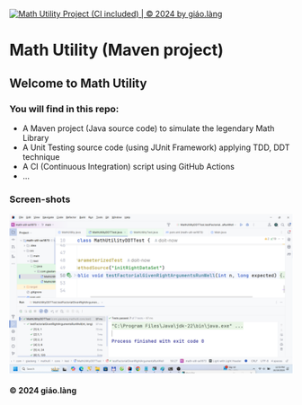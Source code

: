 [![Math Utility Project (CI included) | © 2024 by giáo.làng](https://github.com/doit-now/math-util-se1873/actions/workflows/ci-script-with-junit.yml/badge.svg)](https://github.com/doit-now/math-util-se1873/actions/workflows/ci-script-with-junit.yml)

# Math Utility (Maven project)

## Welcome to Math Utility
### You will find in this repo:
* A Maven project (Java source code) to simulate the legendary Math Library
* A Unit Testing source code (using JUnit Framework) applying TDD, DDT technique
* A CI (Continuous Integration) script using GitHub Actions
* ...

### Screen-shots
![JUnit and Maven](https://github.com/doit-now/math-util-se1873/blob/main/screenshots/JUnit%20and%20Maven.png)

#### &#169; 2024 giáo.làng 
